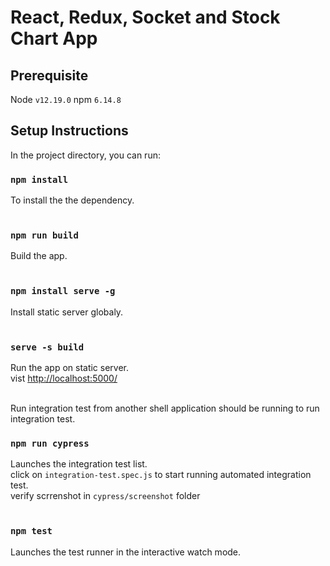 # React, Redux, Socket and Stock Chart App

## Prerequisite

Node `v12.19.0`
npm `6.14.8`

## Setup Instructions

In the project directory, you can run:

### `npm install`

To install the the dependency.<br /><br />

### `npm run build`

Build the app.<br /><br />

### ```npm install serve -g```

Install static server globaly.<br /><br />

### ````serve -s build````

Run the app on static server.<br />
vist [http://localhost:5000/](http://localhost:5000/)<br /><br />

Run integration test from another shell application should be running to run integration test.

### `npm run cypress`

Launches the integration test list.<br />
click on `integration-test.spec.js` to start running automated integration test.<br />
verify scrrenshot in `cypress/screenshot` folder <br /><br />

### `npm test`

Launches the test runner in the interactive watch mode.<br />
